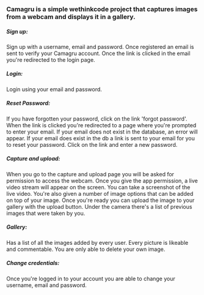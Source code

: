 <h3>Camagru is a simple wethinkcode project that captures images from a webcam and displays it in a gallery.</h3>

<h5>Sign up:</h5>
Sign up with a username, email and password. Once registered an email is sent to verify your Camagru account. Once the link is clicked in the email you're redirected to the login page.

<h5>Login:</h5>
Login using your email and password.

<h5>Reset Password:</h5>
If you have forgotten your password, click on the link 'forgot password'. When the link is clicked you're redirected to a page where you're prompted to enter your email. If your email does not exist in the database, an error will appear. If your email does exist in the db a link is sent to your email for you to reset your password. Click on the link and enter a new password.

<h5>Capture and upload:</h5>
When you go to the capture and upload page you will be asked for permission to access the webcam. Once you give the app permission, a live video stream will appear on the screen. You can take a screenshot of the live video. You're also given a number of image options that can be added on top of your image. Once you're ready you can upload the image to your gallery with the upload button. Under the camera there's a list of previous images that were taken by you.

<h5>Gallery:</h5> 
Has a list of all the images added by every user. Every picture is likeable and commentable. You are only able to delete your own image.

<h5>Change credentials:</h5>
Once you're logged in to your account you are able to change your username, email and password.
